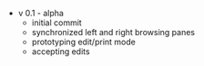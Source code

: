 - v 0.1 - alpha  
    - initial commit  
    - synchronized left and right browsing panes  
    - prototyping edit/print mode   
    - accepting edits

